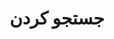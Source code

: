 ---
title: "جستجو کردن" # in any language you want
layout: "search" # is necessary
searchHidden: true
description: "از طریق صفحات TLDR جستجو کنید"
placeholder: "اینجا جستجو کنید"
---